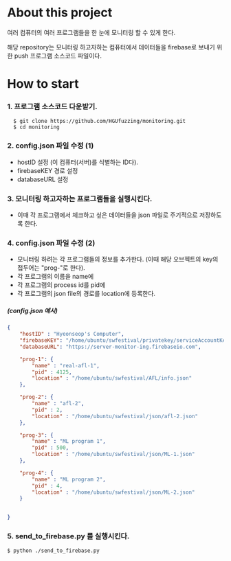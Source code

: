 # About this project
여러 컴퓨터의 여러 프로그램들을 한 눈에 모니터링 할 수 있게 한다.

해당 repository는 모니터링 하고자하는 컴퓨터에서 데이터들을 firebase로 보내기 위한 push 프로그램 소스코드 파일이다.

# How to start
### 1. 프로그램 소스코드 다운받기.
``` shell
  $ git clone https://github.com/HGUfuzzing/monitoring.git
  $ cd monitoring
```

### 2. config.json 파일 수정 (1)
  - hostID 설정 (이 컴퓨터(서버)를 식별하는 ID다).
  - firebaseKEY 경로 설정
  - databaseURL 설정

### 3. 모니터링 하고자하는 프로그램들을 실행시킨다.
  - 이때 각 프로그램에서 체크하고 싶은 데이터들을 json 파일로 주기적으로 저장하도록 한다.

### 4. config.json 파일 수정 (2)
  - 모니터링 하려는 각 프로그램들의 정보를 추가한다. (이때 해당 오브젝트의 key의 접두어는 "prog-"로 한다).
  - 각 프로그램의 이름을 name에
  - 각 프로그램의 process id를 pid에
  - 각 프로그램의 json file의 경로를 location에 등록한다.

##### (config.json 예시)
``` json
{
    "hostID" : "Hyeonseop's Computer",
    "firebaseKEY": "/home/ubuntu/swfestival/privatekey/serviceAccountKey.json",
    "databaseURL": "https://server-monitor-ing.firebaseio.com",

    "prog-1": {
        "name" : "real-afl-1",
        "pid" : 4125,
        "location" : "/home/ubuntu/swfestival/AFL/info.json"
    },

    "prog-2": {
        "name" : "afl-2",
        "pid" : 2,
        "location" : "/home/ubuntu/swfestival/json/afl-2.json"
    },

    "prog-3": {
        "name" : "ML program 1",
        "pid" : 500,
        "location" : "/home/ubuntu/swfestival/json/ML-1.json"
    },

    "prog-4": {
        "name" : "ML program 2",
        "pid" : 4,
        "location" : "/home/ubuntu/swfestival/json/ML-2.json"
    }

    
}
```

### 5. send_to_firebase.py 를 실행시킨다.
``` shell
$ python ./send_to_firebase.py
```
